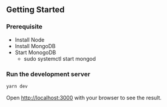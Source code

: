 ## Getting Started

### Prerequisite
- Install Node
- Install MongoDB
- Start MonogoDB
    - sudo systemctl start mongod

### Run the development server

```bash
yarn dev
```

Open [http://localhost:3000](http://localhost:3000) with your browser to see the result.
